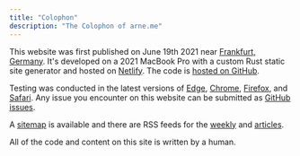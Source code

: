 ```yaml
---
title: "Colophon"
description: "The Colophon of arne.me"
---
```


This website was first published on June 19th 2021 near
[Frankfurt, Germany](https://frankfurt.de).
It's developed on a 2021 MacBook Pro with a custom Rust static site generator
and hosted on [Netlify](https://netlify.com).
The code is [hosted on GitHub](https://github.com/bahlo/arne.me).

Testing was conducted in the latest versions of
[Edge](https://www.microsoft.com/en-us/edge),
[Chrome](https://www.google.com/chrome/),
[Firefox](https://www.mozilla.org/en-US/firefox/new/),
and [Safari](http://www.apple.com/safari/).
Any issue you encounter on this website can be submitted as
[GitHub issues](https://github.com/bahlo/arne.me/issues/new).

A [sitemap](/sitemap-index.xml) is available and there are RSS feeds for
the [weekly](/weekly/atom.xml) and [articles](/articles/atom.xml).

All of the code and content on this site is written by a human.
